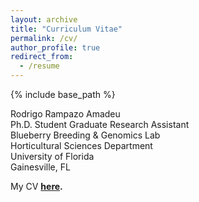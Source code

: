 ```yaml
---
layout: archive
title: "Curriculum Vitae"
permalink: /cv/
author_profile: true
redirect_from:
  - /resume
---
```


{% include base_path %}

Rodrigo Rampazo Amadeu  
Ph.D. Student
Graduate Research Assistant  
Blueberry Breeding & Genomics Lab  
Horticultural Sciences Department  
University of Florida  
Gainesville, FL

My CV **[here](https://github.com/rramadeu/cv/raw/master/CVAmadeu.pdf).**

